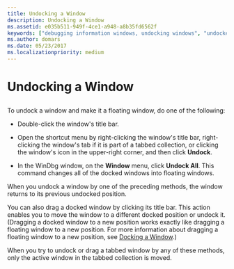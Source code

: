 ```yaml
---
title: Undocking a Window
description: Undocking a Window
ms.assetid: e035b511-949f-4ce1-a948-a8b35fd6562f
keywords: ["debugging information windows, undocking windows", "undocked windows", "undocking windows"]
ms.author: domars
ms.date: 05/23/2017
ms.localizationpriority: medium
---
```


# Undocking a Window


## <span id="ddk_undocking_a_window_dbg"></span><span id="DDK_UNDOCKING_A_WINDOW_DBG"></span>


To undock a window and make it a floating window, do one of the following:

-   Double-click the window's title bar.

-   Open the shortcut menu by right-clicking the window's title bar, right-clicking the window's tab if it is part of a tabbed collection, or clicking the window's icon in the upper-right corner, and then click **Undock**.

-   In the WinDbg window, on the **Window** menu, click **Undock All**. This command changes all of the docked windows into floating windows.

When you undock a window by one of the preceding methods, the window returns to its previous undocked position.

You can also drag a docked window by clicking its title bar. This action enables you to move the window to a different docked position or undock it. (Dragging a docked window to a new position works exactly like dragging a floating window to a new position. For more information about dragging a floating window to a new position, see [Docking a Window](docking-a-window.md).)

When you try to undock or drag a tabbed window by any of these methods, only the active window in the tabbed collection is moved.

 

 





